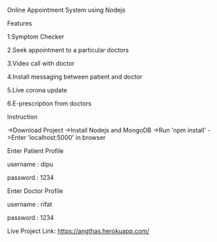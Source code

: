 Online Appointment System using Nodejs

Features

1.Symptom Checker

2.Seek appointment to a particular doctors

3.Video call with doctor

4.Install messaging between patient and doctor

5.Live corona update

6.E-prescription from doctors

Instruction

->Download Project
->Install Nodejs and MongoDB
->Run 'npm install' 
->Enter 'localhost:5000' in browser

Enter Patient Profile

username : dipu

password : 1234


Enter Doctor Profile

username : rifat

password : 1234

Live Project Link: https://angthas.herokuapp.com/

